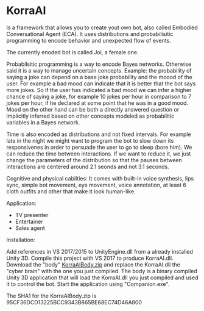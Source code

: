 # KorraAI

Is a framework that allows you to create yout own bot, also called Embodied Conversational Agent (ECA). It uses distributions and probabilisitic programming to encode behavior and unexpected flow of events.

The currently enoded bot is called Joi, a female one. 

Probabilsitic programming is a way to encode Bayes networks. Otherwise said it is a way to manage uncertain concepts. Example: the probability of saying a joke can depend on a base joke probability and the moood of the user. For example a bad mood can indicate that it is better that the bot says more jokes. So if the user has indicated a bad mood we can infer a higher chance of saying a joke, for example 10 jokes per hour in comparison to 7 jokes per hour, if he declared at some point that he was in a good mood. Mood on the other hand can be both a directly answered question or implicitly inferred based on other concepts modeled as probabilitic variables in a Bayes network.

Time is also encoded as distributions and not fixed intervals. For example late in the night we might want to program the bot to slow down its responsivenes in order to persuade the user to go to sleep (bore him). We can reduce the time between interactions. If we want to reduce it, we just change the parameters of the distribution so that the pauses between interactions are centered around 2.1 seonds and not 3.1 seconds.

Cognitive and physical cabilties:
It comes with built-in voice synthesis, lips sync, simple bot movement, eye movement, voice annotation, at least 6 cloth outfits and other that make it look human-like.

Application:
- TV presenter
- Entertainer
- Sales agent

Installation:

Add references in VS 2017/2015 to UnityEngine.dll from a already installed Unity 3D. Compile this project with VS 2017 to produce KorraAI.dll. Download the "body" [KorraAIBody.zip](https://1drv.ms/u/s!AsoOXKPKfQ6FgcoIhAu3oda1hhlSBQ) and replace the KorraAI.dll the "cyber brain" with the one you just compiled. The body is a binary compiled Unity 3D application that will load the KorraAI.dll you just compiled and used it to control the bot. Start the application using "Companion.exe". 

The SHA1 for the KorraAIBody.zip is 95CF36DCD13225BCC9343B865BE68EC74D46A800
